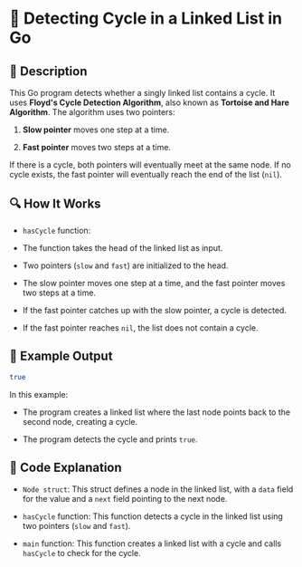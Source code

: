 # 📌 Detecting Cycle in a Linked List in Go

## 🚀 Description
This Go program detects whether a singly linked list contains a cycle. It uses **Floyd's Cycle Detection Algorithm**, also known as **Tortoise and Hare Algorithm**. The algorithm uses two pointers:

1. **Slow pointer** moves one step at a time.

2. **Fast pointer** moves two steps at a time.

If there is a cycle, both pointers will eventually meet at the same node. If no cycle exists, the fast pointer will eventually reach the end of the list (`nil`).

## 🔍 How It Works
- `hasCycle` function:

- The function takes the head of the linked list as input.

- Two pointers (`slow` and `fast`) are initialized to the head.

- The slow pointer moves one step at a time, and the fast pointer moves two steps at a time.

- If the fast pointer catches up with the slow pointer, a cycle is detected.

- If the fast pointer reaches `nil`, the list does not contain a cycle.

## 🎯 Example Output
```sh
true
```
In this example:

- The program creates a linked list where the last node points back to the second node, creating a cycle.

- The program detects the cycle and prints `true`.

## 📂 Code Explanation
- `Node struct`: This struct defines a node in the linked list, with a `data` field for the value and a `next` field pointing to the next node.

- `hasCycle` function: This function detects a cycle in the linked list using two pointers (`slow` and `fast`).

- `main` function: This function creates a linked list with a cycle and calls `hasCycle` to check for the cycle.
